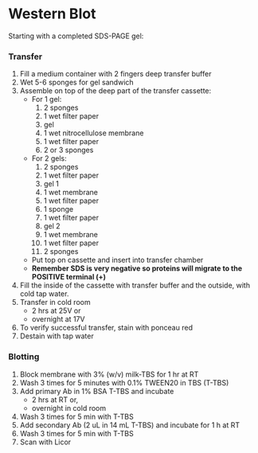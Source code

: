 # Western Blot

Starting with a completed SDS-PAGE gel:

### Transfer
1. Fill a medium container with 2 fingers deep transfer buffer
2. Wet 5-6 sponges for gel sandwich
3. Assemble on top of the deep part of the transfer cassette:
	* For 1 gel:
		1. 2 sponges
		2. 1 wet filter paper
		3. gel
		4. 1 wet nitrocellulose membrane
		5. 1 wet filter paper
		6. 2 or 3 sponges
	* For 2 gels:
		1. 2 sponges
		2. 1 wet filter paper
		3. gel 1
		4. 1 wet membrane
		5. 1 wet filter paper
		6. 1 sponge
		7. 1 wet filter paper
		8. gel 2
		9. 1 wet membrane
		10. 1 wet filter paper
		11. 2 sponges
	* Put top on cassette and insert into transfer chamber
	* **Remember SDS is very negative so proteins will migrate to the POSITIVE terminal (+)**
4. Fill the inside of the cassette with transfer buffer and the outside, with cold tap water.
5. Transfer in cold room
	* 2 hrs at 25V or
	* overnight at 17V
6. To verify successful transfer, stain with ponceau red
7. Destain with tap water

### Blotting
1. Block membrane with 3% (w/v) milk-TBS for 1 hr at RT
2. Wash 3 times for 5 minutes with 0.1% TWEEN20 in TBS (T-TBS)
3. Add primary Ab in 1% BSA T-TBS and incubate
	* 2 hrs at RT or,
	* overnight in cold room
4. Wash 3 times for 5 min with T-TBS
5. Add secondary Ab (2 uL in 14 mL T-TBS) and incubate for 1 h at RT
6. Wash 3 times for 5 min with T-TBS
7. Scan with Licor
